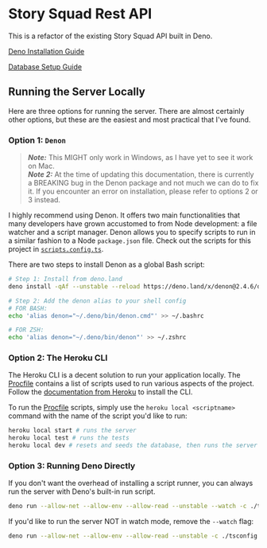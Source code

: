 # Story Squad Rest API

This is a refactor of the existing Story Squad API built in Deno.

[Deno Installation Guide](./docs/DenoSetup.md)

[Database Setup Guide](./docs/DBSetup.md)

## Running the Server Locally

Here are three options for running the server. There are almost certainly other options, but these are the easiest and most practical that I've found.

### Option 1: `Denon`

> **_Note:_** This MIGHT only work in Windows, as I have yet to see it work on Mac.  
> **_Note 2:_** At the time of updating this documentation, there is currently a BREAKING bug in the Denon package and not much we can do to fix it. If you encounter an error on installation, please refer to options 2 or 3 instead.

I highly recommend using Denon. It offers two main functionalities that many developers have grown accustomed to from Node development: a file watcher and a script manager. Denon allows you to specify scripts to run in a similar fashion to a Node `package.json` file. Check out the scripts for this project in [`scripts.config.ts`](./scripts.config.ts).

There are two steps to install Denon as a global Bash script:

```bash
# Step 1: Install from deno.land
deno install -qAf --unstable --reload https://deno.land/x/denon@2.4.6/denon.ts

# Step 2: Add the denon alias to your shell config
# FOR BASH:
echo 'alias denon="~/.deno/bin/denon.cmd"' >> ~/.bashrc

# FOR ZSH:
echo 'alias denon="~/.deno/bin/denon"' >> ~/.zshrc
```

### Option 2: The Heroku CLI

The Heroku CLI is a decent solution to run your application locally. The [Procfile](./Procfile) contains a list of scripts used to run various aspects of the project. Follow the [documentation from Heroku](https://devcenter.heroku.com/articles/heroku-cli) to install the CLI.

To run the [Procfile](./Procfile) scripts, simply use the `heroku local <scriptname>` command with the name of the script you'd like to run:

```bash
heroku local start # runs the server
heroku local test # runs the tests
heroku local dev # resets and seeds the database, then runs the server
```

### Option 3: Running Deno Directly

If you don't want the overhead of installing a script runner, you can always run the server with Deno's built-in run script.

```bash
deno run --allow-net --allow-env --allow-read --unstable --watch -c ./tsconfig.json src/mod.ts start
```

If you'd like to run the server NOT in watch mode, remove the `--watch` flag:

```bash
deno run --allow-net --allow-env --allow-read --unstable -c ./tsconfig.json src/mod.ts start
```
